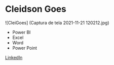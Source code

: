 # **Cleidson Goes**

![CleiGoes] (Captura de tela 2021-11-21 120212.jpg)

* Power BI
* Excel
* Word
* Power Point

[LinkedIn](https://www.linkedin.com/in/cleidson-jorge-dos-santos-goes-737a29165/)
